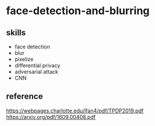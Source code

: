 # face-detection-and-blurring
## skills
- face detection
- blur
- pixelize
- differential privacy
- adversarial attack
- CNN
## reference
https://webpages.charlotte.edu/lfan4/pdf/TPDP2019.pdf  
https://arxiv.org/pdf/1609.00408.pdf

